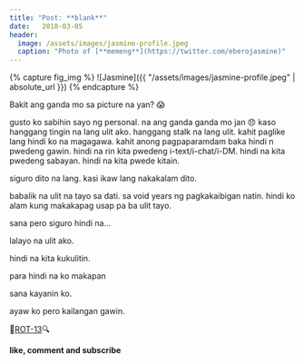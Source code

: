 ```yaml
---
title: "Post: **blank**"
date:   2018-03-05
header: 
  image: /assets/images/jasmine-profile.jpeg
  caption: "Photo of [**memeng**](https://twitter.com/eberojasmine)"
---
```

{% capture fig_img %}
![Jasmine]({{ "/assets/images/jasmine-profile.jpeg" | absolute_url }})
{% endcapture %}

Bakit ang ganda mo sa picture na yan? 😱

gusto ko sabihin sayo ng personal. na ang ganda ganda mo jan 😞 
kaso hanggang tingin na lang ulit ako. hanggang stalk na lang ulit. 
kahit paglike lang hindi ko na magagawa. kahit anong pagpaparamdam baka hindi n pwedeng gawin.
hindi na rin kita pwedeng i-text/i-chat/i-DM. hindi na kita pwedeng sabayan. hindi na kita pwede kitain.

siguro dito na lang. kasi ikaw lang nakakalam dito.

babalik na ulit na tayo sa dati. sa void years ng pagkakaibigan natin. hindi ko alam kung makakapag usap pa ba ulit tayo. 

sana pero siguro hindi na...

lalayo na ulit ako.

hindi na kita kukulitin.

para hindi na ko makapan

sana kayanin ko.

ayaw ko pero kailangan gawin.

🔎[ROT-13](http://www.decode.org)🔍

**like, comment and subscribe**





